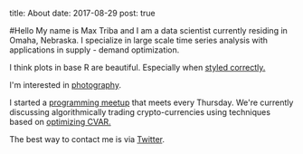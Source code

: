 title: About
date: 2017-08-29
post: true

#Hello
My name is Max Triba and I am a data scientist currently residing in Omaha, Nebraska. 
I specialize in large scale time series analysis with applications in supply - demand optimization. 

I think plots in base R are beautiful. Especially when [styled correctly.](http://motioninsocial.com/tufte/)

I'm interested in [photography](http://instagram.com/maxtriba).

I started a [programming meetup](https://www.facebook.com/javanotjava/) that meets every Thursday.
We're currently discussing algorithmically trading crypto-currencies using techniques based on [optimizing CVAR.](https://arxiv.org/pdf/1412.7647.pdf)

The best way to contact me is via [Twitter](http://twitter.com/maxtriba).
